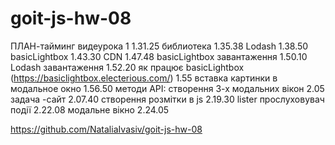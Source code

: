 # goit-js-hw-08

ПЛАН-тайминг видеурока 1
1.31.25 библиотека
1.35.38 Lodash
1.38.50 basicLightbox
1.43.30 CDN
1.47.48 basicLightbox завантаження
1.50.10 Lodash завантаження
1.52.20 як працює basicLightbox (https://basiclightbox.electerious.com/)
1.55 вставка картинки в модальное окно
1.56.50 методи API: створення 3-х модальних вікон
2.05 задача -сайт
2.07.40 створення розмітки в js
2.19.30 lister прослуховувач події
2.22.08 модальне вікно
2.24.05

https://github.com/NataliaIvasiv/goit-js-hw-08
